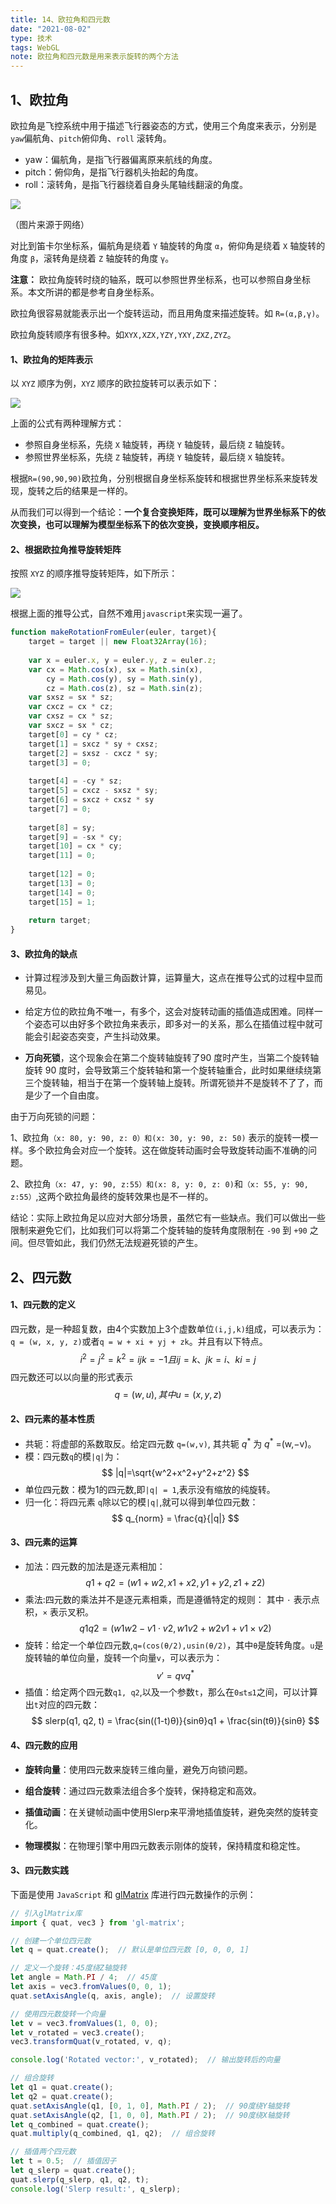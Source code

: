 ```yaml
---
title: 14、欧拉角和四元数
date: "2021-08-02"
type: 技术
tags: WebGL
note: 欧拉角和四元数是用来表示旋转的两个方法
---
```


## 1、欧拉角
欧拉角是飞控系统中用于描述飞行器姿态的方式，使用三个角度来表示，分别是`yaw`偏航角、`pitch`俯仰角、`roll` 滚转角。
+ yaw：偏航角，是指飞行器偏离原来航线的角度。
+ pitch：俯仰角，是指飞行器机头抬起的角度。
+ roll：滚转角，是指飞行器绕着自身头尾轴线翻滚的角度。

<img src='../../images/webgl/欧拉角.png' style='    max-width: 100%!important;
    margin: 0;' />

（图片来源于网络）

对比到笛卡尔坐标系，偏航角是绕着 `Y` 轴旋转的角度 `α`，俯仰角是绕着 `X` 轴旋转的角度 `β`，滚转角是绕着 `Z` 轴旋转的角度 `γ`。

**注意：** 欧拉角旋转时绕的轴系，既可以参照世界坐标系，也可以参照自身坐标系。本文所讲的都是参考自身坐标系。

欧拉角很容易就能表示出一个旋转运动，而且用角度来描述旋转。如 `R=(α,β,γ)`。

欧拉角旋转顺序有很多种。如`XYX,XZX,YZY,YXY,ZXZ,ZYZ`。

#### 1、欧拉角的矩阵表示

以 `XYZ` 顺序为例，`XYZ` 顺序的欧拉旋转可以表示如下：

<img src='../../images/webgl/Euler_angles1.svg' />

上面的公式有两种理解方式：
+ 参照自身坐标系，先绕 `X` 轴旋转，再绕 `Y` 轴旋转，最后绕 `Z` 轴旋转。
+ 参照世界坐标系，先绕 `Z` 轴旋转，再绕 `Y` 轴旋转，最后绕 `X` 轴旋转。

根据`R=(90,90,90)`欧拉角，分别根据自身坐标系旋转和根据世界坐标系来旋转发现，旋转之后的结果是一样的。


从而我们可以得到一个结论：**一个复合变换矩阵，既可以理解为世界坐标系下的依次变换，也可以理解为模型坐标系下的依次变换，变换顺序相反。**

#### 2、根据欧拉角推导旋转矩阵
按照 `XYZ` 的顺序推导旋转矩阵，如下所示：

<img src='../../images/webgl/Euler_angles2.svg' style='    max-width: 100%!important;
    margin: 0;' />

根据上面的推导公式，自然不难用`javascript`来实现一遍了。
```js
function makeRotationFromEuler(euler, target){
    target = target || new Float32Array(16);
    
    var x = euler.x, y = euler.y, z = euler.z;
    var cx = Math.cos(x), sx = Math.sin(x),
        cy = Math.cos(y), sy = Math.sin(y),
        cz = Math.cos(z), sz = Math.sin(z);
    var sxsz = sx * sz;
    var cxcz = cx * cz;
    var cxsz = cx * sz;
    var sxcz = sx * cz;
    target[0] = cy * cz;
    target[1] = sxcz * sy + cxsz;
    target[2] = sxsz - cxcz * sy;
    target[3] = 0;
    
    target[4] = -cy * sz;
    target[5] = cxcz - sxsz * sy;
    target[6] = sxcz + cxsz * sy
    target[7] = 0;
    
    target[8] = sy;
    target[9] = -sx * cy;
    target[10] = cx * cy;
    target[11] = 0;
    
    target[12] = 0;
    target[13] = 0;
    target[14] = 0;
    target[15] = 1;
    
    return target;
}
```

#### 3、欧拉角的缺点

+ 计算过程涉及到大量三角函数计算，运算量大，这点在推导公式的过程中显而易见。
+ 给定方位的欧拉角不唯一，有多个，这会对旋转动画的插值造成困难。同样一个姿态可以由好多个欧拉角来表示，即多对一的关系，那么在插值过程中就可能会引起姿态突变，产生抖动效果。

+ **万向死锁**，这个现象会在第二个旋转轴旋转了90 度时产生，当第二个旋转轴旋转 90 度时，会导致第三个旋转轴和第一个旋转轴重合，此时如果继续绕第三个旋转轴，相当于在第一个旋转轴上旋转。所谓死锁并不是旋转不了了，而是少了一个自由度。

由于万向死锁的问题：

1、欧拉角`（x: 80, y: 90, z: 0）和(x: 30, y: 90, z: 50)` 表示的旋转一模一样。多个欧拉角会对应一个旋转。这在做旋转动画时会导致旋转动画不准确的问题。

2、欧拉角`（x: 47, y: 90, z:55）和(x: 8, y: 0, z: 0)`和`（x: 55, y: 90, z:55）`,这两个欧拉角最终的旋转效果也是不一样的。

结论：实际上欧拉角足以应对大部分场景，虽然它有一些缺点。我们可以做出一些限制来避免它们，比如我们可以将第二个旋转轴的旋转角度限制在  `-90` 到 `+90` 之间。但尽管如此，我们仍然无法规避死锁的产生。

## 2、四元数

#### 1、四元数的定义

四元数，是一种超复数，由4个实数加上3个虚数单位`(i,j,k)`组成，可以表示为：`q = (w, x, y, z)`或者`q = w + xi + yj + zk`。并且有以下特点。
$$
{i^2}= j^2 = k^2  = ijk = -1
且ij=k、jk=i、ki=j
$$
四元数还可以以向量的形式表示
$$
    q = (w, u), 其中u = (x, y, z)
$$
#### 2、四元素的基本性质
+ 共轭：将虚部的系数取反。给定四元数 `q=(w,v)`, 其共轭 $q^*$ 为 $q^*$ =(w,−v)。
+ 模：四元数`q`的模`|q|`为：
$$
    |q|=\sqrt{w^2+x^2+y^2+z^2}
$$
+ 单位四元数：模为1的四元数,即`|q| = 1`,表示没有缩放的纯旋转。
+ 归一化：将四元素 `q`除以它的模`|q|`,就可以得到单位四元数：
$$
    q_{norm} = \frac{q}{|q|}
$$
#### 3、四元素的运算
+ 加法：四元数的加法是逐元素相加：
$$
q1+q2 = (w1+w2, x1+x2, y1+y2, z1+z2)
$$
+ 乘法:四元数的乘法并不是逐元素相乘，而是遵循特定的规则：
其中 `⋅` 表示点积，`×` 表示叉积。
$$
q1q2 = (w1w2-v1 \cdot v2, w1v2+w2v1+v1 × v2)
$$
+ 旋转：给定一个单位四元数,`q=(cos(θ/2),usin(θ/2)`，其中`θ`是旋转角度。`u`是旋转轴的单位向量，旋转一个向量`v`，可以表示为：
$$
    v' = qvq^*
$$
+ 插值：给定两个四元数`q1, q2`,以及一个参数`t`，那么在`0≤t≤1`之间，可以计算出`t`对应的四元数：
$$
slerp(q1, q2, t) = \frac{sin((1-t)θ)}{sinθ}q1 + \frac{sin(tθ)}{sinθ}
$$


#### 4、四元数的应用
+ **旋转向量**：使用四元数来旋转三维向量，避免万向锁问题。

+ **组合旋转**：通过四元数乘法组合多个旋转，保持稳定和高效。

+ **插值动画**：在关键帧动画中使用Slerp来平滑地插值旋转，避免突然的旋转变化。

+ **物理模拟**：在物理引擎中用四元数表示刚体的旋转，保持精度和稳定性。
#### 3、四元数实践
下面是使用 `JavaScript` 和 [glMatrix](https://github.com/toji/gl-matrix/blob/master/src/quat.js) 库进行四元数操作的示例：

```js
// 引入glMatrix库
import { quat, vec3 } from 'gl-matrix';

// 创建一个单位四元数
let q = quat.create();  // 默认是单位四元数 [0, 0, 0, 1]

// 定义一个旋转：45度绕Z轴旋转
let angle = Math.PI / 4;  // 45度
let axis = vec3.fromValues(0, 0, 1);
quat.setAxisAngle(q, axis, angle);  // 设置旋转

// 使用四元数旋转一个向量
let v = vec3.fromValues(1, 0, 0);
let v_rotated = vec3.create();
vec3.transformQuat(v_rotated, v, q);

console.log('Rotated vector:', v_rotated);  // 输出旋转后的向量

// 组合旋转
let q1 = quat.create();
let q2 = quat.create();
quat.setAxisAngle(q1, [0, 1, 0], Math.PI / 2);  // 90度绕Y轴旋转
quat.setAxisAngle(q2, [1, 0, 0], Math.PI / 2);  // 90度绕X轴旋转
let q_combined = quat.create();
quat.multiply(q_combined, q1, q2);  // 组合旋转

// 插值两个四元数
let t = 0.5;  // 插值因子
let q_slerp = quat.create();
quat.slerp(q_slerp, q1, q2, t);
console.log('Slerp result:', q_slerp);

```